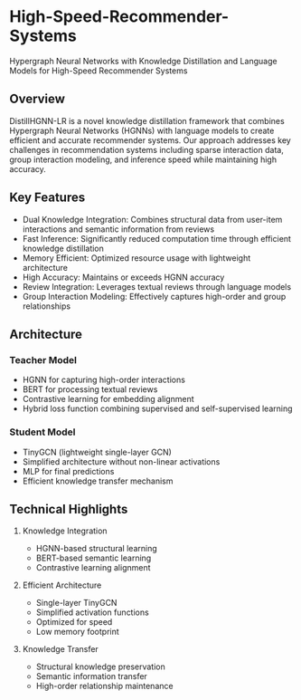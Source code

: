 # High-Speed-Recommender-Systems
Hypergraph Neural Networks with Knowledge Distillation and Language Models for High-Speed Recommender Systems
## Overview

DistillHGNN-LR is a novel knowledge distillation framework that combines Hypergraph Neural Networks (HGNNs) with language models to create efficient and accurate recommender systems. Our approach addresses key challenges in recommendation systems including sparse interaction data, group interaction modeling, and inference speed while maintaining high accuracy.

## Key Features

- Dual Knowledge Integration: Combines structural data from user-item interactions and semantic information from reviews
- Fast Inference: Significantly reduced computation time through efficient knowledge distillation
- Memory Efficient: Optimized resource usage with lightweight architecture
- High Accuracy: Maintains or exceeds HGNN accuracy
- Review Integration: Leverages textual reviews through language models
- Group Interaction Modeling: Effectively captures high-order and group relationships

## Architecture

### Teacher Model
- HGNN for capturing high-order interactions
- BERT for processing textual reviews
- Contrastive learning for embedding alignment
- Hybrid loss function combining supervised and self-supervised learning

### Student Model
- TinyGCN (lightweight single-layer GCN)
- Simplified architecture without non-linear activations
- MLP for final predictions
- Efficient knowledge transfer mechanism

## Technical Highlights

1. Knowledge Integration
   - HGNN-based structural learning
   - BERT-based semantic learning
   - Contrastive learning alignment

2. Efficient Architecture
   - Single-layer TinyGCN
   - Simplified activation functions
   - Optimized for speed
   - Low memory footprint

3. Knowledge Transfer
   - Structural knowledge preservation
   - Semantic information transfer
   - High-order relationship maintenance

